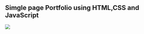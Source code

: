 ## Simgle page Portfolio using HTML,CSS and JavaScript


![](https://raw.githubusercontent.com/riyekta/portfolio/main/dist/cover.png)
